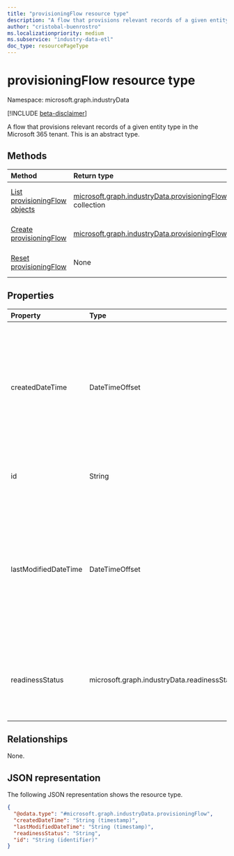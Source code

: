 ```yaml
---
title: "provisioningFlow resource type"
description: "A flow that provisions relevant records of a given entity type in the Microsoft 365 tenant."
author: "cristobal-buenrostro"
ms.localizationpriority: medium
ms.subservice: "industry-data-etl"
doc_type: resourcePageType
---
```


# provisioningFlow resource type

Namespace: microsoft.graph.industryData

[!INCLUDE [beta-disclaimer](../../includes/beta-disclaimer.md)]

A flow that provisions relevant records of a given entity type in the Microsoft 365 tenant.
This is an abstract type.

## Methods

| Method                                                                                                     | Return type                                                                                               | Description                                                                                                                                       |
| :--------------------------------------------------------------------------------------------------------- | :-------------------------------------------------------------------------------------------------------- | :------------------------------------------------------------------------------------------------------------------------------------------------ |
| [List provisioningFlow objects](../api/industrydata-outboundprovisioningflowset-list-provisioningflows.md) | [microsoft.graph.industryData.provisioningFlow](industrydata-provisioningflow.md) collection | Get a list of the provisioningflow objects and their properties.    |
| [Create provisioningFlow](../api/industrydata-outboundprovisioningflowset-post-provisioningflows.md)       | [microsoft.graph.industryData.provisioningFlow](industrydata-provisioningflow.md)            | Create a new provisioningflow object.                               |
| [Reset provisioningFlow](../api/industrydata-provisioningflow-reset.md)                                    | None                                                                                         | Resets a provisioningflow object.                                   |

## Properties

| Property             | Type                                         | Description                                                                                                                                                                                                                                          |
| :------------------- | :------------------------------------------- | :--------------------------------------------------------------------------------------------------------------------------------------------------------------------------------------------------------------------------------------------------- |
| createdDateTime      | DateTimeOffset                               | The date and time when the provisioning flow was created. The timestamp type represents date and time information using ISO 8601 format and is always in UTC time. For example, midnight UTC on Jan 1, 2014 is `2014-01-01T00:00:00Z`.               |
| id                   | String                                       | The unique identifier for the provisioning flow. Inherited from [entity](entity.md).                                                                                                                                                    |
| lastModifiedDateTime | DateTimeOffset                               | The date and time when the provisioning flow was most recently changed. The timestamp type represents date and time information using ISO 8601 format and is always in UTC time. For example, midnight UTC on Jan 1, 2014 is `2014-01-01T00:00:00Z`. |
| readinessStatus      | microsoft.graph.industryData.readinessStatus | The state of the activity from creation through to ready to do work. The possible values are: `notReady`, `ready`, `failed`, `disabled`, `expired`, `unknownFutureValue`.                                                                            |

## Relationships

None.

## JSON representation

The following JSON representation shows the resource type.

<!-- {
  "blockType": "resource",
  "keyProperty": "id",
  "@odata.type": "microsoft.graph.industryData.provisioningFlow",
  "openType": false
}
-->

```json
{
  "@odata.type": "#microsoft.graph.industryData.provisioningFlow",
  "createdDateTime": "String (timestamp)",
  "lastModifiedDateTime": "String (timestamp)",
  "readinessStatus": "String",
  "id": "String (identifier)"
}
```
